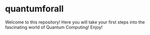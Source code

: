 # quantumforall
Welcome to this repository! Here you will take your first steps into the fascinating world of Quantum Computing! Enjoy!
